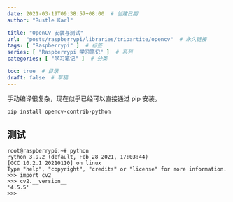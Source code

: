 ```yaml
---
date: 2021-03-19T09:38:57+08:00  # 创建日期
author: "Rustle Karl"

title: "OpenCV 安装与测试"
url:  "posts/raspberrypi/libraries/tripartite/opencv"  # 永久链接
tags: [ "Raspberrypi" ]  # 标签
series: [ "Raspberrypi 学习笔记" ]  # 系列
categories: [ "学习笔记" ]  # 分类

toc: true  # 目录
draft: false  # 草稿
---
```


手动编译很复杂，现在似乎已经可以直接通过 pip 安装。

```shell
pip install opencv-contrib-python
```

## 测试

```shell
root@raspberrypi:~# python
Python 3.9.2 (default, Feb 28 2021, 17:03:44)
[GCC 10.2.1 20210110] on linux
Type "help", "copyright", "credits" or "license" for more information.
>>> import cv2
>>> cv2.__version__
'4.5.5'
>>>
```
